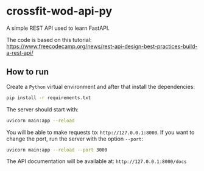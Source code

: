 # crossfit-wod-api-py

A simple REST API used to learn FastAPI.

The code is based on this tutorial: <https://www.freecodecamp.org/news/rest-api-design-best-practices-build-a-rest-api/>

## How to run

Create a `Python` virtual environment and after that install the dependencies:

``` bash
pip install -r requirements.txt
```

The server should start with:

```bash
uvicorn main:app --reload
```

You will be able to make requests to: `http://127.0.0.1:8000`. If you want to change the port, run the server with the option `--port`:

```bash
uvicorn main:app --reload --port 3000
```

The API documentation will be available at: `http://127.0.0.1:8000/docs`